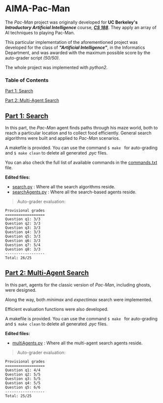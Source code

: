 # AIMA-Pac-Man

The *Pac-Man* project was originally developed for **UC Berkeley's** ***Introductory Artificial Intelligence*** course, ***[CS 188](http://ai.berkeley.edu./project_overview.html)***. They apply an array of AI techniques to playing Pac-Man. 

This particular implementation of the aforementioned project was developed for the class of ***"Artificial Intelligence"***, in the Informatics Department, and was awarded with the maximum possible score by the auto-grader script *(50/50)*.

The whole project was implemented with *python2*.

### Table of Contents

[Part 1: Search](#search)

[Part 2: Multi-Agent Search](#multiagent)


<a name="search"/>

## [ Part 1: Search](http://ai.berkeley.edu./search.html)

In this part, the *Pac-Man* agent finds paths through his maze world, both to reach a particular location and to collect food efficiently. General search algorithms were built and applied to *Pac-Man* scenarios.

A makefile is provided. You can use the command ```$ make ``` for auto-grading and ```$ make clean``` to delete all generated *.pyc* files.

You can also check the full list of available commands in the [commands.txt](./search/commands.txt) file.

**Edited files:**
- [search.py](./search/search.py) : Where all the search algorithms reside.
- [searchAgents.py](./search/searchAgents.py) : Where all the search-based agents reside.

> Auto-grader evaluation:

```
Provisional grades
==================
Question q1: 3/3
Question q2: 3/3
Question q3: 3/3
Question q4: 3/3
Question q5: 3/3
Question q6: 3/3
Question q7: 5/4
Question q8: 3/3
------------------
Total: 26/25
```


<a name="multiagent"/>

## [Part 2: Multi-Agent Search](http://ai.berkeley.edu./multiagent.html)

In this part, agents for the classic version of *Pac-Man*, including ghosts, were designed.     

Along the way, both *minimax* and *expectimax* search were implemented. 

Efficient evaluation functions were also developed.

A makefile is provided. You can use the command ```$ make ``` for auto-grading and ```$ make clean``` to delete all generated *.pyc* files.

**Edited files:**

- [multiAgents.py](./multiagent/multiAgents.py) : Where all the multi-agent search agents reside.

> Auto-grader evaluation:
```
Provisional grades
==================
Question q1: 4/4
Question q2: 5/5
Question q3: 5/5
Question q4: 5/5
Question q5: 6/6
------------------
Total: 25/25
```